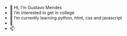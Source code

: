 - 👋 Hi, I’m Gustavo Mendes 
- 👀 I’m interested in get in college
- 🌱 I’m currently learning python, html, css and javascript
- 💞️ 
- 📫 
<!---
gustavo04mendes/gustavo04mendes is a ✨ special ✨ repository because its `README.md` (this file) appears on your GitHub profile.
You can click the Preview link to take a look at your changes.
--->
<!--ideia de currículo-->
